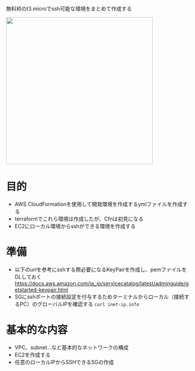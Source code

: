 無料枠のt3.microでssh可能な環境をまとめて作成する

<img src=https://user-images.githubusercontent.com/45380191/146376500-c9556f47-7e22-4b2d-8a8d-daa3b92b008a.png width=400>

# 目的
- AWS CloudFormationを使用して開発環境を作成するymlファイルを作成する
- terraformでこれら環境は作成したが、Cfnは初見になる
- EC2にローカル環境からsshができる環境を作成する

# 準備
- 以下のurlを参考にsshする際必要になるKeyPairを作成し、pemファイルをDLしておく
https://docs.aws.amazon.com/ja_jp/servicecatalog/latest/adminguide/getstarted-keypair.html
- SGにsshポートの接続設定を付与するためターミナルからローカル（接続するPC）のグローバルIPを確認する
`curl inet-ip.info`

# 基本的な内容
- VPC、subnet...など基本的なネットワークの構成
- EC2を作成する
- 任意のローカルIPからSSHできるSGの作成
